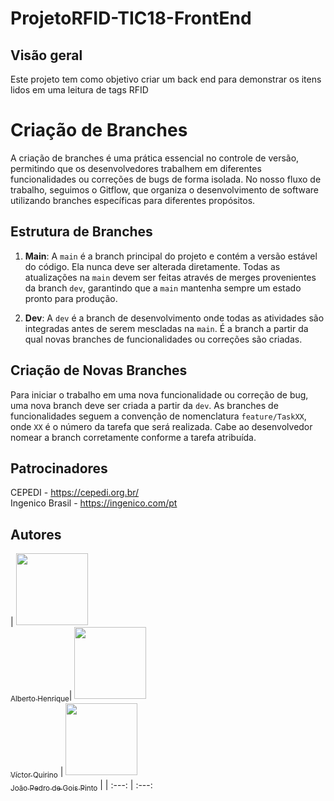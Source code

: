 # ProjetoRFID-TIC18-FrontEnd

## Visão geral
Este projeto tem como objetivo criar um back end para demonstrar os itens lidos em uma leitura de tags RFID

# Criação de Branches

A criação de branches é uma prática essencial no controle de versão, permitindo que os desenvolvedores trabalhem em diferentes funcionalidades ou correções de bugs de forma isolada. No nosso fluxo de trabalho, seguimos o Gitflow, que organiza o desenvolvimento de software utilizando branches específicas para diferentes propósitos.

## Estrutura de Branches

1. **Main**: A `main` é a branch principal do projeto e contém a versão estável do código. Ela nunca deve ser alterada diretamente. Todas as atualizações na `main` devem ser feitas através de merges provenientes da branch `dev`, garantindo que a `main` mantenha sempre um estado pronto para produção.

2. **Dev**: A `dev` é a branch de desenvolvimento onde todas as atividades são integradas antes de serem mescladas na `main`. É a branch a partir da qual novas branches de funcionalidades ou correções são criadas.

## Criação de Novas Branches

Para iniciar o trabalho em uma nova funcionalidade ou correção de bug, uma nova branch deve ser criada a partir da `dev`. As branches de funcionalidades seguem a convenção de nomenclatura `feature/TaskXX`, onde `XX` é o número da tarefa que será realizada. Cabe ao desenvolvedor nomear a branch corretamente conforme a tarefa atribuída.


## Patrocinadores
CEPEDI - https://cepedi.org.br/ <br>
Ingenico Brasil - https://ingenico.com/pt

## Autores

| [<img src="https://avatars.githubusercontent.com/u/81397160?v=4" width=115><br><sub>Alberto Henrique</sub>](https://github.com/albertolunia)| [<img src="https://avatars.githubusercontent.com/u/51959432?v=4" width=115><br><sub>Víctor Quirino</sub>](https://github.com/VictorSMQuirino) | [<img src="https://avatars.githubusercontent.com/u/32523778?v=4" width=115><br><sub>João Pedro de Gois Pinto</sub>](https://github.com/joaopedropinto) |
| :---: | :---: 
